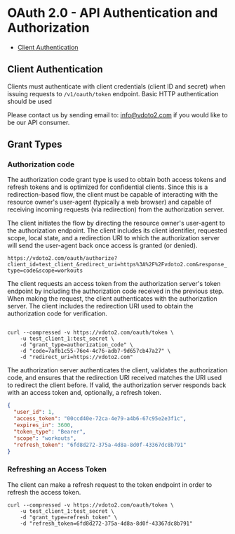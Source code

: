 # OAuth 2.0 - API Authentication and Authorization

* [Client Authentication](#client-authentication)

## Client Authentication
Clients must authenticate with client credentials (client ID and secret) when issuing requests to `/v1/oauth/token` endpoint. Basic HTTP authentication should be used

Please contact us by sending email to: info@vdoto2.com if you would like to be our API consumer.

## Grant Types

### Authorization code
The authorization code grant type is used to obtain both access tokens and refresh tokens and is optimized for confidential clients. Since this is a redirection-based flow, the client must be capable of interacting with the resource owner's user-agent (typically a web browser) and capable of receiving incoming requests (via redirection) from the authorization server.

The client initiates the flow by directing the resource owner's user-agent to the authorization endpoint. The client includes its client identifier, requested scope, local state, and a redirection URI to which the authorization server will send the user-agent back once access is granted (or denied).

`https://vdoto2.com/oauth/authorize?client_id=test_client_&redirect_uri=https%3A%2F%2Fvdoto2.com&response_type=code&scope=workouts`

The client requests an access token from the authorization server's token endpoint by including the authorization code received in the previous step. When making the request, the client authenticates with the authorization server. The client includes the redirection URI used to obtain the authorization code for verification.

```

curl --compressed -v https://vdoto2.com/oauth/token \
	-u test_client_1:test_secret \
	-d "grant_type=authorization_code" \
	-d "code=7afb1c55-76e4-4c76-adb7-9d657cb47a27" \
	-d "redirect_uri=https://vdoto2.com"

```

The authorization server authenticates the client, validates the authorization code, and ensures that the redirection URI received matches the URI used to redirect the client before. If valid, the authorization server responds back with an access token and, optionally, a refresh token.

```json
{
  "user_id": 1,
  "access_token": "00ccd40e-72ca-4e79-a4b6-67c95e2e3f1c",
  "expires_in": 3600,
  "token_type": "Bearer",
  "scope": "workouts",
  "refresh_token": "6fd8d272-375a-4d8a-8d0f-43367dc8b791"
}
```

### Refreshing an Access Token

The client can make a refresh request to the token endpoint in order to refresh the access token.

```
curl --compressed -v https://vdoto2.com/oauth/token \
	-u test_client_1:test_secret \
	-d "grant_type=refresh_token" \
	-d "refresh_token=6fd8d272-375a-4d8a-8d0f-43367dc8b791"
```
